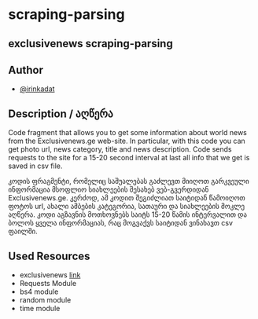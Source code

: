 # scraping-parsing
## exclusivenews scraping-parsing

## Author

- [@irinkadat](https://github.com/irinkadat)


## Description / აღწერა
Code fragment that allows you to get some information about world news from the Exclusivenews.ge web-site.
In particular, with this code you can get photo url, news category, title and news description.
Code sends requests to the site for a 15-20 second interval at last all info that we get is saved in csv file.


კოდის ფრაგმენტი, რომელიც საშუალებას გაძლევთ მიიღოთ გარკვეული ინფორმაცია მსოფლიო სიახლეების შესახებ ვებ-გვერდიდან Exclusivenews.ge. 
კერძოდ, ამ კოდით შეგიძლიათ საიტიდან წამოიღოთ ფოტოს url, ახალი ამბების კატეგორია, სათაური და სიახლეების მოკლე აღწერა. 
კოდი აგზავნის მოთხოვნებს საიტს 15-20 წამის ინტერვალით და ბოლოს ყველა ინფორმაციას, რაც მოგვაქვს საიტიდან ვინახავთ csv ფაილში.



## Used Resources
- exclusivenews [link](http://exclusivenews.ge/post/category/msoflio/page/1)
- Requests Module
- bs4 module
- random module
- time module
